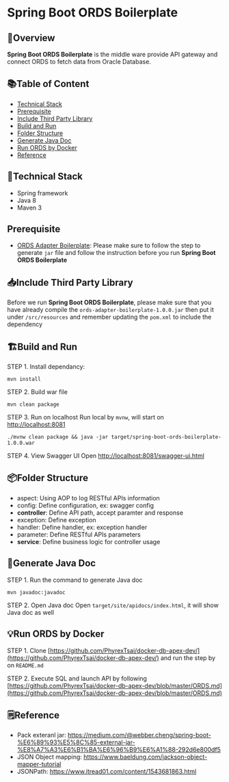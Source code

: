 # Spring Boot ORDS Boilerplate

## 🚀Overview
**Spring Boot ORDS Boilerplate** is the middle ware provide API gateway and connect ORDS to fetch data from Oracle Database.

## 📚Table of Content
- [Technical Stack](#technical-stack)
- [Prerequisite](#prerequisite)
- [Include Third Party Library](#include-third-party-library)
- [Build and Run](#build-and-run)
- [Folder Structure](#folder-structure)
- [Generate Java Doc](#generate-java-doc)
- [Run ORDS by Docker](#run-ords-by-docker)
- [Reference](#reference)

## 🔨<a name="technical-stack"></a>Technical Stack
- Spring framework
- Java 8
- Maven 3

## <a name="prerequisite"></a>Prerequisite
- [ORDS Adapter Boilerplate](https://github.com/PhyrexTsai/ords-adapter-boilerplate): Please make sure to follow the step to generate `jar` file and follow the instruction before you run **Spring Boot ORDS Boilerplate**

## 📥<a name="include-third-party-library"></a>Include Third Party Library
Before we run **Spring Boot ORDS Boilerplate**, please make sure that you have already 
compile the `ords-adapter-boilerplate-1.0.0.jar` then put it under `/src/resources` and 
remember updating the `pom.xml` to include the dependency

## 🏗<a name="build-and-run"></a>Build and Run

STEP 1. Install dependancy:
```
mvn install
```

STEP 2. Build war file
```
mvn clean package
```

STEP 3. Run on localhost
Run local by `mvnw`, will start on [http://localhost:8081](http://localhost:8081)
```
./mvnw clean package && java -jar target/spring-boot-ords-boilerplate-1.0.0.war
```

STEP 4. View Swagger UI
Open [http://localhost:8081/swagger-ui.html](http://localhost:8081/swagger-ui.html)

## 📦<a name="folder-structure"></a>Folder Structure
- aspect: Using AOP to log RESTful APIs information
- config: Define configuration, ex: swagger config
- **controller**: Define API path, accept paramter and response
- exception: Define exception
- handler: Define handler, ex: exception handler
- parameter: Define RESTful APIs parameters
- **service**: Define business logic for controller usage

## 📑<a name="generate-java-doc"></a>Generate Java Doc

STEP 1. Run the command to generate Java doc
```
mvn javadoc:javadoc
```

STEP 2. Open Java doc
Open `target/site/apidocs/index.html`, it will show Java doc as well

## 💡<a name="run-ords-by-docker">Run ORDS by Docker
STEP 1. Clone [https://github.com/PhyrexTsai/docker-db-apex-dev/](https://github.com/PhyrexTsai/docker-db-apex-dev/) and run the step by on `README.md`  

STEP 2. Execute SQL and launch API by following [https://github.com/PhyrexTsai/docker-db-apex-dev/blob/master/ORDS.md](https://github.com/PhyrexTsai/docker-db-apex-dev/blob/master/ORDS.md)

## 🗒<a name="reference"></a>Reference
- Pack exteranl jar: https://medium.com/@webber.cheng/spring-boot-%E6%89%93%E5%8C%85-external-jar-%E8%A7%A3%E6%B1%BA%E6%96%B9%E6%A1%88-292d6e800df5
- JSON Object mapping: https://www.baeldung.com/jackson-object-mapper-tutorial
- JSONPath: https://www.itread01.com/content/1543681863.html
